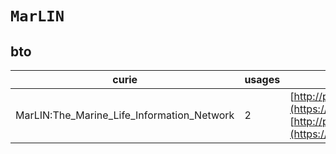 # `MarLIN`

## bto

| curie                                      |   usages | nodes                                                                                                                                                                                                                            |
|--------------------------------------------|----------|----------------------------------------------------------------------------------------------------------------------------------------------------------------------------------------------------------------------------------|
| MarLIN:The_Marine_Life_Information_Network |        2 | [http://purl.obolibrary.org/obo/BTO:0006314](https://bioregistry.io/http://purl.obolibrary.org/obo/BTO:0006314), [http://purl.obolibrary.org/obo/BTO:0006315](https://bioregistry.io/http://purl.obolibrary.org/obo/BTO:0006315) |
